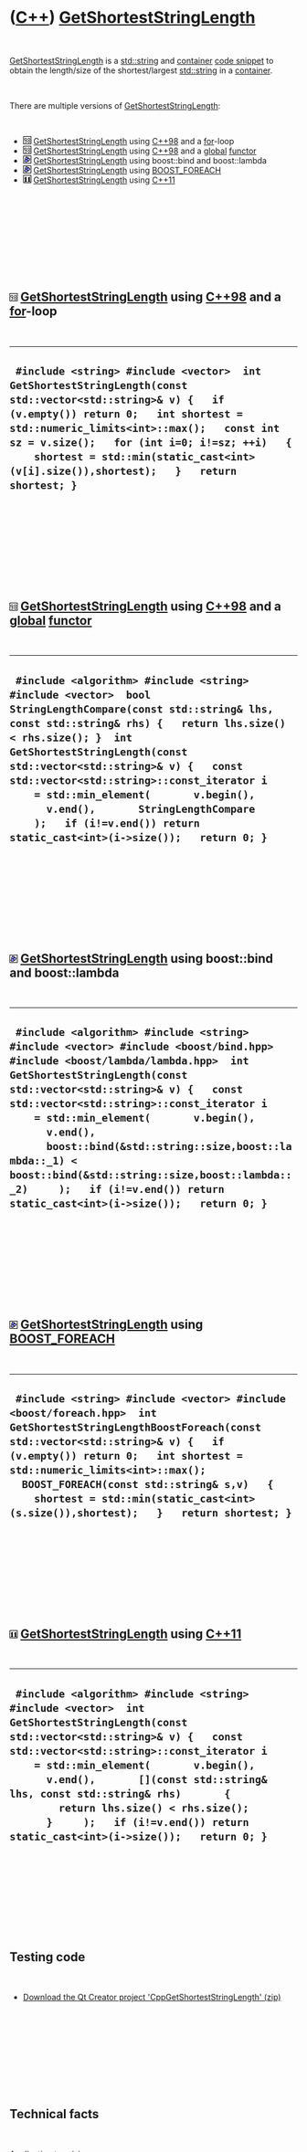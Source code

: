 
 

 

 

 

 

([C++](Cpp.md)) [GetShortestStringLength](CppGetShortestStringLength.md)
==========================================================================

 

[GetShortestStringLength](CppGetShortestStringLength.md) is a
[std::string](CppString.md) and [container](CppContainer.md) [code
snippet](CppCodeSnippets.md) to obtain the length/size of the
shortest/largest [std::string](CppString.md) in a
[container](CppContainer.md).

 

There are multiple versions of
[GetShortestStringLength](CppGetShortestStringLength.md):

 

-   ![C++98](PicCpp98.png)
    [GetShortestStringLength](CppGetShortestStringLength.md) using
    [C++98](Cpp98.md) and a [for](CppFor.md)-loop
-   ![C++98](PicCpp98.png)
    [GetShortestStringLength](CppGetShortestStringLength.md) using
    [C++98](Cpp98.md) and a [global](CppGlobal.md)
    [functor](CppFunctor.md)
-   ![Boost](PicBoost.png)
    [GetShortestStringLength](CppGetShortestStringLength.md) using
    boost::bind and boost::lambda
-   ![Boost](PicBoost.png)
    [GetShortestStringLength](CppGetShortestStringLength.md) using
    [BOOST\_FOREACH](CppBOOST_FOREACH.md)
-   ![C++11](PicCpp11.png)
    [GetShortestStringLength](CppGetShortestStringLength.md) using
    [C++11](Cpp11.md)

 

 

 

 

 

![C++98](PicCpp98.png) [GetShortestStringLength](CppGetShortestStringLength.md) using [C++98](Cpp98.md) and a [for](CppFor.md)-loop
--------------------------------------------------------------------------------------------------------------------------------------

 

  --------------------------------------------------------------------------------------------------------------------------------------------------------------------------------------------------------------------------------------------------------------------------------------------------------------------------------------------
  ` #include <string> #include <vector>  int GetShortestStringLength(const std::vector<std::string>& v) {   if (v.empty()) return 0;   int shortest = std::numeric_limits<int>::max();   const int sz = v.size();   for (int i=0; i!=sz; ++i)   {     shortest = std::min(static_cast<int>(v[i].size()),shortest);   }   return shortest; }`
  --------------------------------------------------------------------------------------------------------------------------------------------------------------------------------------------------------------------------------------------------------------------------------------------------------------------------------------------

 

 

 

 

 

![C++98](PicCpp98.png) [GetShortestStringLength](CppGetShortestStringLength.md) using [C++98](Cpp98.md) and a [global](CppGlobal.md) [functor](CppFunctor.md)
-----------------------------------------------------------------------------------------------------------------------------------------------------------------

 

  ---------------------------------------------------------------------------------------------------------------------------------------------------------------------------------------------------------------------------------------------------------------------------------------------------------------------------------------------------------------------------------------------------------------------------------------------------------------
  ` #include <algorithm> #include <string> #include <vector>  bool StringLengthCompare(const std::string& lhs, const std::string& rhs) {   return lhs.size() < rhs.size(); }  int GetShortestStringLength(const std::vector<std::string>& v) {   const std::vector<std::string>::const_iterator i     = std::min_element(       v.begin(),       v.end(),       StringLengthCompare     );   if (i!=v.end()) return static_cast<int>(i->size());   return 0; }`
  ---------------------------------------------------------------------------------------------------------------------------------------------------------------------------------------------------------------------------------------------------------------------------------------------------------------------------------------------------------------------------------------------------------------------------------------------------------------

 

 

 

 

 

![Boost](PicBoost.png) [GetShortestStringLength](CppGetShortestStringLength.md) using boost::bind and boost::lambda
--------------------------------------------------------------------------------------------------------------------

 

  ----------------------------------------------------------------------------------------------------------------------------------------------------------------------------------------------------------------------------------------------------------------------------------------------------------------------------------------------------------------------------------------------------------------------------------------------------------------------------------------------
  ` #include <algorithm> #include <string> #include <vector> #include <boost/bind.hpp> #include <boost/lambda/lambda.hpp>  int GetShortestStringLength(const std::vector<std::string>& v) {   const std::vector<std::string>::const_iterator i     = std::min_element(       v.begin(),       v.end(),       boost::bind(&std::string::size,boost::lambda::_1) < boost::bind(&std::string::size,boost::lambda::_2)     );   if (i!=v.end()) return static_cast<int>(i->size());   return 0; }`
  ----------------------------------------------------------------------------------------------------------------------------------------------------------------------------------------------------------------------------------------------------------------------------------------------------------------------------------------------------------------------------------------------------------------------------------------------------------------------------------------------

 

 

 

 

 

![Boost](PicBoost.png) [GetShortestStringLength](CppGetShortestStringLength.md) using [BOOST\_FOREACH](CppBOOST_FOREACH.md)
-----------------------------------------------------------------------------------------------------------------------------

 

  -------------------------------------------------------------------------------------------------------------------------------------------------------------------------------------------------------------------------------------------------------------------------------------------------------------------------------------------------------------------
  ` #include <string> #include <vector> #include <boost/foreach.hpp>  int GetShortestStringLengthBoostForeach(const std::vector<std::string>& v) {   if (v.empty()) return 0;   int shortest = std::numeric_limits<int>::max();   BOOST_FOREACH(const std::string& s,v)   {     shortest = std::min(static_cast<int>(s.size()),shortest);   }   return shortest; }`
  -------------------------------------------------------------------------------------------------------------------------------------------------------------------------------------------------------------------------------------------------------------------------------------------------------------------------------------------------------------------

 

 

 

 

 

![C++11](PicCpp11.png) [GetShortestStringLength](CppGetShortestStringLength.md) using [C++11](Cpp11.md)
---------------------------------------------------------------------------------------------------------

 

  --------------------------------------------------------------------------------------------------------------------------------------------------------------------------------------------------------------------------------------------------------------------------------------------------------------------------------------------------------------------------------------------------------------------------------------
  ` #include <algorithm> #include <string> #include <vector>  int GetShortestStringLength(const std::vector<std::string>& v) {   const std::vector<std::string>::const_iterator i     = std::min_element(       v.begin(),       v.end(),       [](const std::string& lhs, const std::string& rhs)       {         return lhs.size() < rhs.size();       }     );   if (i!=v.end()) return static_cast<int>(i->size());   return 0; }`
  --------------------------------------------------------------------------------------------------------------------------------------------------------------------------------------------------------------------------------------------------------------------------------------------------------------------------------------------------------------------------------------------------------------------------------------

 

 

 

 

 

Testing code
------------

 

-   [Download the Qt Creator project
    'CppGetShortestStringLength' (zip)](CppGetShortestStringLength.zip)

 

 

 

 

 

Technical facts
---------------

 

[Application type(s)](CppApplication.md)

-   ![Desktop](PicDesktop.png) [Desktop
    application](CppDesktopApplication.md)

[Operating system(s) or programming environment(s)](CppOs.md)

-   ![Lubuntu](PicLubuntu.png) [Lubuntu](CppLubuntu.md) 12.10 (quantal)

[IDE(s)](CppIde.md):

-   ![Qt Creator](PicQtCreator.png) [Qt Creator](CppQtCreator.md) 2.5.2

[Project type](CppQtProjectType.md):

-   ![console](PicConsole.png) [Console
    application](CppConsoleApplication.md)

[C++ standard](CppStandard.md):

-   ![C++11](PicCpp11.png) [C++11](Cpp11.md)

[Compiler(s)](CppCompiler.md):

-   [G++](CppGpp.md) 4.7.2

[Libraries](CppLibrary.md) used:

-   ![STL](PicStl.png) [STL](CppStl.md): GNU ISO C++ Library, version
    4.7.2

 

 

 

 

 

[Qt project file](CppQtProjectFile.md): CppGetShortestStringLength.pro
-----------------------------------------------------------------------

 

  ------------------------------------------------------------------------------------------------------------------------------------
  ` TEMPLATE = app CONFIG += console CONFIG -= qt SOURCES += main.cpp QMAKE_CXXFLAGS += -std=c++11 -Wall -Wextra -Weffc++ -Werror  `
  ------------------------------------------------------------------------------------------------------------------------------------

 

 

 

 

 

main.cpp
--------

 

  -----------------------------------------------------------------------------------------------------------------------------------------------------------------------------------------------------------------------------------------------------------------------------------------------------------------------------------------------------------------------------------------------------------------------------------------------------------------------------------------------------------------------------------------------------------------------------------------------------------------------------------------------------------------------------------------------------------------------------------------------------------------------------------------------------------------------------------------------------------------------------------------------------------------------------------------------------------------------------------------------------------------------------------------------------------------------------------------------------------------------------------------------------------------------------------------------------------------------------------------------------------------------------------------------------------------------------------------------------------------------------------------------------------------------------------------------------------------------------------------------------------------------------------------------------------------------------------------------------------------------------------------------------------------------------------------------------------------------------------------------------------------------------------------------------------------------------------------------------------------------------------------------------------------------------------------------------------------------------------------------------------------------------------------------------------------------------------------------------------------------------------------------------------------------------------------------------------------------------------------------------------------------------------------------------------------------------------------------------------------------------------------------------------------------------------------------------------------------------------------------------------------------------------------------------------------------------------------------------------------------------------------------------------------------------------------------------------------------------------------------------------------------------------------------------------------------------------------------------------------------------------------------------------------------------------------------------------------------------------------------------------------------------------------------------------------------------------------------------------------------------------------------------------------------------------------------------------------------------------------------------------------------------------------------------------------------------------------------------------------------------------------------------------------------------------------------------------------------------------------------------------------------------------------------------------------------------------------------------------------------------------------------------------------------------------------------------------------------------------------------------------------------------------------------------------------------------------------------------------------------------------------------------------------------------------------------------------------------------------------------------------------------------------------------------------------------------------------------------------------------------------------------------------------------
  ` #include <algorithm> #include <string> #include <vector>  int GetShortestStringLengthCpp11(const std::vector<std::string>& v) {   const std::vector<std::string>::const_iterator i     = std::min_element(       v.begin(),       v.end(),       [](const std::string& lhs, const std::string& rhs)       {         return lhs.size() < rhs.size();       }     );   if (i!=v.end()) return static_cast<int>(i->size());   return 0; }  int GetShortestStringLengthCpp98ForLoop(const std::vector<std::string>& v) {   if (v.empty()) return 0;   int shortest = std::numeric_limits<int>::max();   const int sz = v.size();   for (int i=0; i!=sz; ++i)   {     shortest = std::min(static_cast<int>(v[i].size()),shortest);   }   return shortest; }   #ifdef IF_I_ONLY_KNEW_HOW_TO_GET_THIS_WORKING_7737346578649782927896 #include <functional>  int GetShortestStringLengthCpp98Functor(const std::vector<std::string>& v) {   const std::vector<std::string>::const_iterator i     = std::min_element(       v.begin(),       v.end(),       std::mem_fun_ref(&std::string::size)     );   if (i!=v.end()) return static_cast<int>(i->size());   return 0; } #endif  bool StringLengthCompare(const std::string& lhs, const std::string& rhs) {   return lhs.size() < rhs.size(); }  int GetShortestStringLengthCpp98CustomFunctor(const std::vector<std::string>& v) {   const std::vector<std::string>::const_iterator i     = std::min_element(       v.begin(),       v.end(),       StringLengthCompare     );   if (i!=v.end()) return static_cast<int>(i->size());   return 0; }  #include <boost/foreach.hpp> int GetShortestStringLengthBoostForeach(const std::vector<std::string>& v) {   if (v.empty()) return 0;   int shortest = std::numeric_limits<int>::max();   BOOST_FOREACH(const std::string& s,v)   {     shortest = std::min(static_cast<int>(s.size()),shortest);   }   return shortest;  }  #include <boost/bind.hpp> #include <boost/lambda/lambda.hpp>  int GetShortestStringLengthBoostBind(const std::vector<std::string>& v) {   const std::vector<std::string>::const_iterator i     = std::min_element(       v.begin(),       v.end(),       boost::bind(&std::string::size,boost::lambda::_1) < boost::bind(&std::string::size,boost::lambda::_2)     );   if (i!=v.end()) return static_cast<int>(i->size());   return 0; }   #include <cassert>  int main() {   {     const std::vector<std::string> v = { "12","123","123456","12345678","123456789" };     const int expected = 2;     assert(GetShortestStringLengthCpp11(v) == expected);     assert(GetShortestStringLengthBoostBind(v) == expected);     assert(GetShortestStringLengthBoostForeach(v) == expected);     assert(GetShortestStringLengthCpp98CustomFunctor(v) == expected);     assert(GetShortestStringLengthCpp98ForLoop(v) == expected);   }   {     const std::vector<std::string> v = { "1","23","456","78","123456789","01","23","456","78","9" };     const int expected = 1;     assert(GetShortestStringLengthCpp11(v) == expected);     assert(GetShortestStringLengthBoostBind(v) == expected);     assert(GetShortestStringLengthBoostForeach(v) == expected);     assert(GetShortestStringLengthCpp98CustomFunctor(v) == expected);     assert(GetShortestStringLengthCpp98ForLoop(v) == expected);   }   {     const std::vector<std::string> v = { "x" };     const int expected = 1;     assert(GetShortestStringLengthCpp11(v) == expected);     assert(GetShortestStringLengthBoostBind(v) == expected);     assert(GetShortestStringLengthBoostForeach(v) == expected);     assert(GetShortestStringLengthCpp98CustomFunctor(v) == expected);     assert(GetShortestStringLengthCpp98ForLoop(v) == expected);   }   {     const std::vector<std::string> v = { };     const int expected = 0;     assert(GetShortestStringLengthCpp11(v) == expected);     assert(GetShortestStringLengthBoostBind(v) == expected);     assert(GetShortestStringLengthBoostForeach(v) == expected);     assert(GetShortestStringLengthCpp98CustomFunctor(v) == expected);     assert(GetShortestStringLengthCpp98ForLoop(v) == expected);   } } `
  -----------------------------------------------------------------------------------------------------------------------------------------------------------------------------------------------------------------------------------------------------------------------------------------------------------------------------------------------------------------------------------------------------------------------------------------------------------------------------------------------------------------------------------------------------------------------------------------------------------------------------------------------------------------------------------------------------------------------------------------------------------------------------------------------------------------------------------------------------------------------------------------------------------------------------------------------------------------------------------------------------------------------------------------------------------------------------------------------------------------------------------------------------------------------------------------------------------------------------------------------------------------------------------------------------------------------------------------------------------------------------------------------------------------------------------------------------------------------------------------------------------------------------------------------------------------------------------------------------------------------------------------------------------------------------------------------------------------------------------------------------------------------------------------------------------------------------------------------------------------------------------------------------------------------------------------------------------------------------------------------------------------------------------------------------------------------------------------------------------------------------------------------------------------------------------------------------------------------------------------------------------------------------------------------------------------------------------------------------------------------------------------------------------------------------------------------------------------------------------------------------------------------------------------------------------------------------------------------------------------------------------------------------------------------------------------------------------------------------------------------------------------------------------------------------------------------------------------------------------------------------------------------------------------------------------------------------------------------------------------------------------------------------------------------------------------------------------------------------------------------------------------------------------------------------------------------------------------------------------------------------------------------------------------------------------------------------------------------------------------------------------------------------------------------------------------------------------------------------------------------------------------------------------------------------------------------------------------------------------------------------------------------------------------------------------------------------------------------------------------------------------------------------------------------------------------------------------------------------------------------------------------------------------------------------------------------------------------------------------------------------------------------------------------------------------------------------------------------------------------------------------------------------------------------

 

 

 

 

 

 

This page has been created by the [tool](Tools.md)
[CodeToHtml](ToolCodeToHtml.md)
